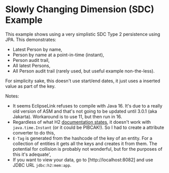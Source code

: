 # Slowly Changing Dimension (SDC) Example #

This example shows using a very simplistic SDC Type 2 persistence using JPA. This demonstrates:
* Latest Person by name,
* Person by name at a point-in-time (instant),
* Person audit trail,
* All latest Persons,
* All Person audit trail (rarely used, but useful example non-the-less).

For simplicity sake, this doesn't use start/end dates, it just uses a inserted value as part of the key.

Notes:
* It seems EclipseLink refuses to compile with Java 16. It's due to a really old version of ASM and that's not going to be updated until 3.0.1 (aka Jakarta). Workaround is to use 11, but then run in 16.
* Regardless of what H2 [documentation states](http://www.h2database.com/html/datatypes.html#timestamp_with_time_zone_type), it doesn't work with `java.time.Instant` (or it could be PIBCAK!). So I had to create a attribute converter to do this,
* `E-Tag` is generated from the hashcode of the key of an entity. For a collection of entities it gets all the keys and creates it from them. The potential for collision is probably not wonderful, but for the purposes of this it's adequate',
* If you want to view your data, go to [http://localhost:8082] and use JDBC URL `jdbc:h2:mem:app`.
